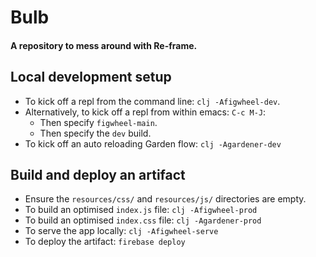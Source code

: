 # Bulb

#### A repository to mess around with Re-frame.

## Local development setup

- To kick off a repl from the command line: `clj -Afigwheel-dev`.
- Alternatively, to kick off a repl from within emacs: `C-c M-J`:
  - Then specify `figwheel-main`.
  - Then specify the `dev` build.
- To kick off an auto reloading Garden flow: `clj -Agardener-dev` 

## Build and deploy an artifact
- Ensure the `resources/css/` and `resources/js/` directories are empty.
- To build an optimised `index.js` file: `clj -Afigwheel-prod`
- To build an optimised `index.css` file: `clj -Agardener-prod`
- To serve the app locally: `clj -Afigwheel-serve`
- To deploy the artifact: `firebase deploy`
